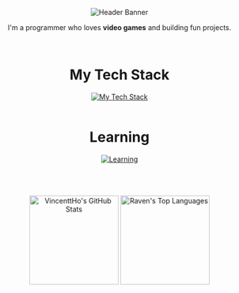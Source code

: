 <p align="center">
  <img src="https://capsule-render.vercel.app/api?type=waving&height=300&color=timeGradient&text=Hi%20there,%20I%27m%20VincenttHo&textBg=false&fontColor=ffffff&animation=fadeIn&reversal=false&section=header" alt="Header Banner"/>
</p>

<div align="center">

I'm a programmer who loves **video games** and building fun projects.

</div>

<br/>

<div align="center">
  <h1>My Tech Stack</h1>
  <a href="https://skillicons.dev">
    <img src="https://skillicons.dev/icons?i=java,kotlin,python,js,ts" alt="My Tech Stack"/>
  </a>
</div>

<br/>

<div align="center">
  <h1>Learning</h1>
  <a href="https://skillicons.dev">
    <img src="https://skillicons.dev/icons?i=unity,unreal" alt="Learning"/>
  </a>
</div>

<br/>
<br/>
<br/>

<p align="center">
  <img height="180em" src="https://github-readme-stats.vercel.app/api?username=VincenttHo&show_icons=true&theme=radical" alt="VincenttHo's GitHub Stats"/>
  <img height="180em" src="https://github-readme-stats.vercel.app/api/top-langs/?username=VincenttHo&layout=compact&langs_count=8&theme=radical&hide_border=true&exclude_repo=astrbot_prompts_collection,ravenote,virus-bar_u_faq,home,raven95676.github.io" alt="Raven's Top Languages"/>
</p>

